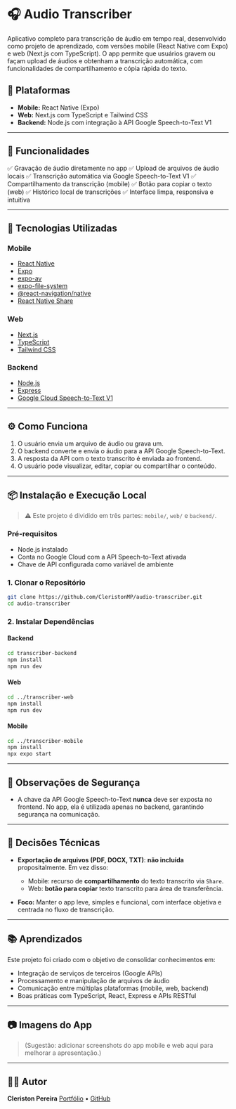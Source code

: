 # 🎧 Audio Transcriber

Aplicativo completo para transcrição de áudio em tempo real, desenvolvido como projeto de aprendizado, com versões mobile (React Native com Expo) e web (Next.js com TypeScript). O app permite que usuários gravem ou façam upload de áudios e obtenham a transcrição automática, com funcionalidades de compartilhamento e cópia rápida do texto.

## 📱 Plataformas

* **Mobile:** React Native (Expo)
* **Web:** Next.js com TypeScript e Tailwind CSS
* **Backend:** Node.js com integração à API Google Speech-to-Text V1

---

## 🚀 Funcionalidades

✅ Gravação de áudio diretamente no app
✅ Upload de arquivos de áudio locais
✅ Transcrição automática via Google Speech-to-Text V1
✅ Compartilhamento da transcrição (mobile)
✅ Botão para copiar o texto (web)
✅ Histórico local de transcrições
✅ Interface limpa, responsiva e intuitiva

---

## 🧪 Tecnologias Utilizadas

### Mobile

* [React Native](https://reactnative.dev/)
* [Expo](https://expo.dev/)
* [expo-av](https://docs.expo.dev/versions/latest/sdk/av/)
* [expo-file-system](https://docs.expo.dev/versions/latest/sdk/filesystem/)
* [@react-navigation/native](https://reactnavigation.org/)
* [React Native Share](https://reactnative.dev/docs/share)

### Web

* [Next.js](https://nextjs.org/)
* [TypeScript](https://www.typescriptlang.org/)
* [Tailwind CSS](https://tailwindcss.com/)

### Backend

* [Node.js](https://nodejs.org/)
* [Express](https://expressjs.com/)
* [Google Cloud Speech-to-Text V1](https://cloud.google.com/speech-to-text)

---

## ⚙️ Como Funciona

1. O usuário envia um arquivo de áudio ou grava um.
2. O backend converte e envia o áudio para a API Google Speech-to-Text.
3. A resposta da API com o texto transcrito é enviada ao frontend.
4. O usuário pode visualizar, editar, copiar ou compartilhar o conteúdo.

---

## 📦 Instalação e Execução Local

> ⚠️ Este projeto é dividido em três partes: `mobile/`, `web/` e `backend/`.

### Pré-requisitos

* Node.js instalado
* Conta no Google Cloud com a API Speech-to-Text ativada
* Chave de API configurada como variável de ambiente

### 1. Clonar o Repositório

```bash
git clone https://github.com/CleristonMP/audio-transcriber.git
cd audio-transcriber
```

### 2. Instalar Dependências

#### Backend

```bash
cd transcriber-backend
npm install
npm run dev
```

#### Web

```bash
cd ../transcriber-web
npm install
npm run dev
```

#### Mobile

```bash
cd ../transcriber-mobile
npm install
npx expo start
```

---

## 🔐 Observações de Segurança

* A chave da API Google Speech-to-Text **nunca** deve ser exposta no frontend. No app, ela é utilizada apenas no backend, garantindo segurança na comunicação.

---

## 📌 Decisões Técnicas

* **Exportação de arquivos (PDF, DOCX, TXT)**: **não incluída** propositalmente. Em vez disso:

  * Mobile: recurso de **compartilhamento** do texto transcrito via `Share`.
  * Web: **botão para copiar** texto transcrito para área de transferência.

* **Foco:** Manter o app leve, simples e funcional, com interface objetiva e centrada no fluxo de transcrição.

---

## 📚 Aprendizados

Este projeto foi criado com o objetivo de consolidar conhecimentos em:

* Integração de serviços de terceiros (Google APIs)
* Processamento e manipulação de arquivos de áudio
* Comunicação entre múltiplas plataformas (mobile, web, backend)
* Boas práticas com TypeScript, React, Express e APIs RESTful

---

## 📷 Imagens do App

> (Sugestão: adicionar screenshots do app mobile e web aqui para melhorar a apresentação.)

---

## 🧑‍💻 Autor

**Cleriston Pereira**
[Portfólio](https://cleristonmp.github.io/portfolio) • [GitHub](https://github.com/CleristonMP)

